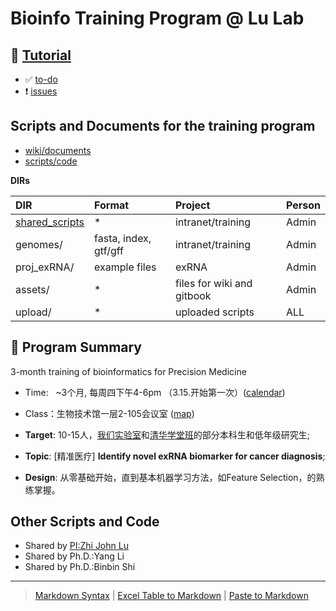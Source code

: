 # Bioinfo Training Program @ Lu Lab

## 📖 [Tutorial](https://lulab.gitbook.io/training)

* ✅ [to-do](https://github.com/lulab/training/projects/1?fullscreen=true)
* ❗️ [issues](https://github.com/lulab/training/issues)

## Scripts and Documents for the training program

* [wiki/documents](https://github.com/lulab/training/wiki)
* [scripts/code](https://github.com/lulab/training)

**DIRs**

| DIR | Format | Project | Person |
| :--- | :--- | :--- | :--- | 
| [shared_scripts](https://lulab.github.io/shared_scripts) | * |intranet/training | Admin |
| genomes/ | fasta, index, gtf/gff | intranet/training | Admin |
| proj_exRNA/ | example files | exRNA | Admin |
| assets/ | * | files for wiki and gitbook | Admin | 
| upload/ | * | uploaded scripts | ALL | 



## 🎯 Program Summary

3-month training of bioinformatics for Precision Medicine

* Time:    ~3个月, 每周四下午4-6pm （3.15.开始第一次）\([calendar](https://calendar.google.com/calendar/embed?src=rh👨‍🎓👨‍🎓fq9d5sr46lqjpg3vd1ncbosc%40group.calendar.google.com&ctz=Asia%2FShanghai)\)
* Class：生物技术馆一层2-105会议室 \([map](http://bioinfo.life.tsinghua.edu.cn/map)\)

* **Target**: 10-15人，[我们实验室](http://bioinfo.life.tsinghua.edu.cn)和[清华学堂班](http://xuetangban.life.tsinghua.edu.cn/)的部分本科生和低年级研究生;
* **Topic**: \[精准医疗\] **Identify novel exRNA biomarker for cancer diagnosis**;
* **Design**: 从零基础开始，直到基本机器学习方法，如Feature Selection，的熟练掌握。




## Other Scripts and Code

* Shared by [PI:Zhi John Lu](https://urluzhi.github.io/scripts)
* Shared by Ph.D.:Yang Li
* Shared by Ph.D.:Binbin Shi

---

> [Markdown Syntax](https://github.com/adam-p/markdown-here/wiki/Markdown-Cheatsheet)
> | [Excel Table to Markdown](https://www.tablesgenerator.com/markdown_tables)
> | [Paste to Markdown](https://euangoddard.github.io/clipboard2markdown/)
